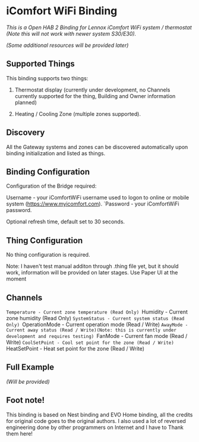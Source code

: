 # iComfort WiFi Binding

_This is a Open HAB 2 Binding for Lennox iComfort WiFi system / thermostat (Note this will not work with newer system S30/E30)._

_(Some additional resources will be provided later)_

## Supported Things

This binding supports two things:
1. Thermostat display (currently under development, no Channels currently supported for the thing, Building and Owner information planned)

2. Heating / Cooling Zone (multiple zones supported).


## Discovery

All the Gateway systems and zones can be discovered automatically upon binding initialization and listed as things.

## Binding Configuration

Configuration of the Bridge required:

Username - your iComfortWiFi username used to logon to online or mobile system (https://www.myicomfort.com).
`Password - your iComfortWiFi password.

Optional refresh time, default set to 30 seconds.


## Thing Configuration

No thing configuration is required.

Note: I haven't test manual additon through .thing file yet, but it should work, information will be provided on later stages. Use Paper UI at the moment

## Channels

`Temperature - Current zone temperature (Read Only)
`Humidity - Current zone humidity (Read Only)
`SystemStatus - Current system status (Read Only)
`OperationMode - Current operation mode (Read / Write)
`AwayMode - Current away status (Read / Write)(Note: this is currently under development and requires testing)
`FanMode - Current fan mode (Read / Write)
`CoolSetPoint - Cool set point for the zone (Read / Write)
`HeatSetPoint - Heat set point for the zone (Read / Write)


## Full Example

_(Will be provided)_

## Foot note!

This binding is based on Nest binding and EVO Home binding, all the credits for original code goes to the original authors.
I also used a lot of reversed engineering done by other programmers on Internet and I have to Thank them here!
